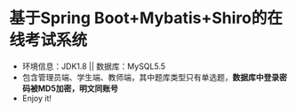 # 基于Spring Boot+Mybatis+Shiro的在线考试系统
- 环境信息：JDK1.8 || 数据库：MySQL5.5
- 包含管理员端、学生端、教师端，其中题库类型只有单选题，**数据库中登录密码被MD5加密，明文同账号**
- Enjoy it!
